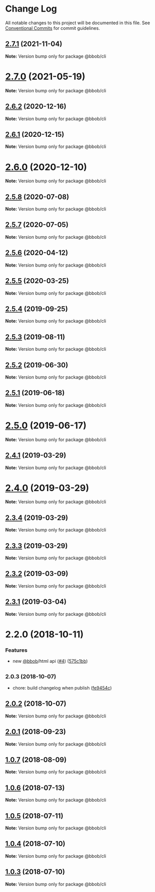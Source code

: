 # Change Log

All notable changes to this project will be documented in this file.
See [Conventional Commits](https://conventionalcommits.org) for commit guidelines.

## [2.7.1](https://github.com/JiLiZART/bbob/compare/v2.7.0...v2.7.1) (2021-11-04)

**Note:** Version bump only for package @bbob/cli





# [2.7.0](https://github.com/JiLiZART/bbob/compare/v2.5.8...v2.7.0) (2021-05-19)

**Note:** Version bump only for package @bbob/cli





## [2.6.2](https://github.com/JiLiZART/bbob/compare/v2.5.8...v2.6.2) (2020-12-16)

**Note:** Version bump only for package @bbob/cli





## [2.6.1](https://github.com/JiLiZART/bbob/compare/v2.5.8...v2.6.1) (2020-12-15)

**Note:** Version bump only for package @bbob/cli





# [2.6.0](https://github.com/JiLiZART/bbob/compare/v2.5.8...v2.6.0) (2020-12-10)

**Note:** Version bump only for package @bbob/cli





## [2.5.8](https://github.com/JiLiZART/bbob/compare/v2.5.7...v2.5.8) (2020-07-08)

**Note:** Version bump only for package @bbob/cli





## [2.5.7](https://github.com/JiLiZART/bbob/compare/v2.5.6...v2.5.7) (2020-07-05)

**Note:** Version bump only for package @bbob/cli





## [2.5.6](https://github.com/JiLiZART/bbob/compare/v2.5.5...v2.5.6) (2020-04-12)

**Note:** Version bump only for package @bbob/cli





## [2.5.5](https://github.com/JiLiZART/bbob/compare/v2.5.4...v2.5.5) (2020-03-25)

**Note:** Version bump only for package @bbob/cli





<a name="2.5.4"></a>
## [2.5.4](https://github.com/JiLiZART/bbob/compare/v2.4.1...v2.5.4) (2019-09-25)




**Note:** Version bump only for package @bbob/cli

<a name="2.5.3"></a>
## [2.5.3](https://github.com/JiLiZART/bbob/compare/v2.4.1...v2.5.3) (2019-08-11)




**Note:** Version bump only for package @bbob/cli

<a name="2.5.2"></a>
## [2.5.2](https://github.com/JiLiZART/bbob/compare/v2.4.1...v2.5.2) (2019-06-30)




**Note:** Version bump only for package @bbob/cli

<a name="2.5.1"></a>
## [2.5.1](https://github.com/JiLiZART/bbob/compare/v2.4.1...v2.5.1) (2019-06-18)




**Note:** Version bump only for package @bbob/cli

<a name="2.5.0"></a>
# [2.5.0](https://github.com/JiLiZART/bbob/compare/v2.4.1...v2.5.0) (2019-06-17)




**Note:** Version bump only for package @bbob/cli

<a name="2.4.1"></a>
## [2.4.1](https://github.com/JiLiZART/bbob/compare/v2.4.0...v2.4.1) (2019-03-29)




**Note:** Version bump only for package @bbob/cli

<a name="2.4.0"></a>
# [2.4.0](https://github.com/JiLiZART/bbob/compare/v2.3.4...v2.4.0) (2019-03-29)




**Note:** Version bump only for package @bbob/cli

<a name="2.3.4"></a>
## [2.3.4](https://github.com/JiLiZART/bbob/compare/v2.3.2...v2.3.4) (2019-03-29)




**Note:** Version bump only for package @bbob/cli

<a name="2.3.3"></a>
## [2.3.3](https://github.com/JiLiZART/bbob/compare/v2.3.2...v2.3.3) (2019-03-29)




**Note:** Version bump only for package @bbob/cli

<a name="2.3.2"></a>
## [2.3.2](https://github.com/JiLiZART/bbob/compare/v2.3.1...v2.3.2) (2019-03-09)




**Note:** Version bump only for package @bbob/cli

<a name="2.3.1"></a>
## [2.3.1](https://github.com/JiLiZART/bbob/compare/v2.3.0...v2.3.1) (2019-03-04)




**Note:** Version bump only for package @bbob/cli

<a name="2.2.0"></a>
# 2.2.0 (2018-10-11)


### Features

* new [@bbob](https://github.com/bbob)/html api ([#4](https://github.com/JiLiZART/bbob/issues/4)) ([575c1bb](https://github.com/JiLiZART/bbob/commit/575c1bb))




<a name="2.0.3"></a>
## <small>2.0.3 (2018-10-07)</small>

* chore: build changelog when publish ([fe9454c](https://github.com/JiLiZART/bbob/commit/fe9454c))




<a name="2.0.2"></a>
## [2.0.2](https://github.com/JiLiZART/bbob/compare/@bbob/cli@2.0.1...@bbob/cli@2.0.2) (2018-10-07)




**Note:** Version bump only for package @bbob/cli

<a name="2.0.1"></a>
## [2.0.1](https://github.com/JiLiZART/bbob/compare/@bbob/cli@2.0.0...@bbob/cli@2.0.1) (2018-09-23)




**Note:** Version bump only for package @bbob/cli

<a name="1.0.7"></a>
## [1.0.7](https://github.com/JiLiZART/bbob/compare/@bbob/cli@1.0.6...@bbob/cli@1.0.7) (2018-08-09)




**Note:** Version bump only for package @bbob/cli

<a name="1.0.6"></a>
## [1.0.6](https://github.com/JiLiZART/bbob/compare/@bbob/cli@1.0.5...@bbob/cli@1.0.6) (2018-07-13)




**Note:** Version bump only for package @bbob/cli

<a name="1.0.5"></a>
## [1.0.5](https://github.com/JiLiZART/bbob/compare/@bbob/cli@1.0.4...@bbob/cli@1.0.5) (2018-07-11)




**Note:** Version bump only for package @bbob/cli

<a name="1.0.4"></a>
## [1.0.4](https://github.com/JiLiZART/bbob/compare/@bbob/cli@1.0.3...@bbob/cli@1.0.4) (2018-07-10)




**Note:** Version bump only for package @bbob/cli

<a name="1.0.3"></a>
## [1.0.3](https://github.com/JiLiZART/bbob/compare/@bbob/cli@1.0.2...@bbob/cli@1.0.3) (2018-07-10)




**Note:** Version bump only for package @bbob/cli
